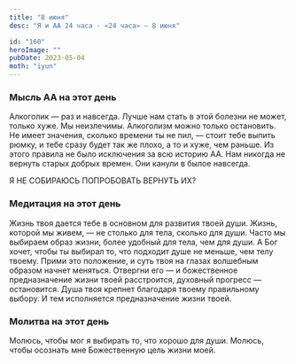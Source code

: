 ```yaml
---
title: "8 июня"
desc: "Я и АА 24 часа - «24 часа» — 8 июня"

id: "160"
heroImage: ""
pubDate: 2023-05-04
moth: "iyun"
---
```


### Мысль АА на этот день

Алкоголик — раз и навсегда. Лучше нам стать в этой болезни не может, только
хуже. Мы неизлечимы. Алкоголизм можно только остановить. Не имеет значения,
сколько времени ты не пил, — стоит тебе выпить рюмку, и тебе сразу будет так
же плохо, а то и хуже, чем раньше. Из этого правила не было исключения за всю
историю АА. Нам никогда не вернуть старых добрых времен. Они канули в былое
навсегда.

Я НЕ СОБИРАЮСЬ ПОПРОБОВАТЬ ВЕРНУТЬ ИХ?

### Медитация на этот день

Жизнь твоя дается тебе в основном для развития твоей души. Жизнь, которой мы
живем, — не столько для тела, сколько для души. Часто мы выбираем образ жизни,
более удобный для тела, чем для души. А Бог хочет, чтобы ты выбирал то, что
подходит душе не меньше, чем телу твоему. Прими это положение, и суть твоя на
глазах волшебным образом начнет меняться. Отвергни его — и божественное
предназначение жизни твоей расстроится, духовный прогресс — остановится. Душа
твоя крепнет благодаря твоему правильному выбору. И тем исполняется
предназначение жизни твоей.

### Молитва на этот день

Молюсь, чтобы мог я выбирать то, что хорошо для души. Молюсь, чтобы осознать
мне Божественную цель жизни моей.
